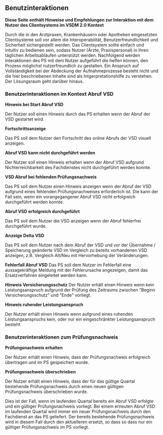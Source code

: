 ## Benutzinteraktionen

**Diese Seite enthält Hinweise und Empfehlungen zur Interaktion mit dem Nutzer des Clientsystems im VSDM 2.0 Kontext**

Durch die in den Arztpraxen, Krankenhäusern oder Apotheken eingesetzten Clientsysteme soll vor allem die Interoperabilität, Benutzerfreundlichkeit und Sicherheit sichergestellt werden.
Das Clientsystem sollte einfach und intuitiv zu bedienen sein, sodass Nutzer (Ärzte, Praxispersonal) in ihren täglichen Arbeitsabläufen unterstützt werden.
Nachfolgend werden Interaktionen des PS mit dem Nutzer aufgeführt die helfen können, den Prozess möglichst nutzerfreundlich zu gestalten. Ein Anspruch auf Vollständigkeit bei der Abdeckung der Aufnahmeprozesse besteht nicht und die hier beschriebenen Inhalte sind als Intgerpretationshilfe zu verstehen. Der Lösungsraum geht darüber hinaus.

### Benutzerinteraktionen im Kontext Abruf VSD

**Hinweis bei Start Abruf VSD**

Der Nutzer soll einen Hinweis durch das PS erhalten wenn der Abruf der VSD gestartet wird.

**Fortschrittsanzeige**

Das PS soll dem Nutzer den Fortschritt des online Abrufs der VSD visuell anzeigen.

**Abruf VSD kann nicht durchgeführt werden**

Der Nutzer soll einen Hinweis erhalten wenn der Abruf VSD aufgrund Nichterreichbarkeit des Fachdienstes nicht durchgeführt werden konnte.

**VSD Abruf bei fehlenden Prüfungsnachweis**

Das PS soll dem Nutzer einen Hinweis anzeigen wenn der Abruf der VSD aufgrund eines fehlenden Prüfungsnachweises erforderlich ist. Die kann der Fall sein, wenn ein vorangegangener Abruf VSD nicht erfolgreich durchgeführt werden konnte.

**Abruf VSD erfolgreich durchgeführt**

Das PS soll dem Nutzer die VSD anzeigen wenn der Abruf fehlerfrei durchgeführt wurde.

**Anzeige Delta VSD**

Das PS soll dem Nutzer nach dem Abruf der VSD und vor der Übernahme / Speicherung geänderte VSD im Vergleich zu bereits vorhandenen VSD anzeigen, z.B. Vergleich Alt/Neu mit Hervorhebung der Veränderungen.

**Fehlerfall Abruf VSD**
Das PS soll dem Nutzer im Fehlerfall eine aussagekräftige Meldung mit der Fehlerursache angezeigen, damit das Ersatzverfahren eingeleitet werden kann.

**Hinweis Versicherungsschutz**
Der Nutzer erhält einen Hinweis wenn kein Leistungsanspruch aufgrund der Prüfung des Zeitraums zwischen "Beginn Versicherungsschutz" und "Ende" vorliegt.

**Hinweis ruhender Leistungsanspruch**

Der Nutzer erhält einen Hinweis wenn aufgrund eines ruhenden Leistungsanspruchs kein, oder nur ein eingeschränkter Leistungsanspruch besteht


### Benutzerinteraktionen zum Prüfungsnachweis

**Prüfungsnachweis erhalten**

Der Nutzer erhält einen Hinweis, dass der Prüfungsnachweis erfolgreich übertragen und im PS gespeichert wurde.

**Prüfungsnachweis überschrieben**

Der Nutzer erhält einen Hinweis, dass der für das gültige Quartal bestehende Prüfungsnachweis durch einen neuen gültigen Prüfungsnachweis überschrieben wurde.

Dies ist der Fall, wenn im laufenden Quartal bereits ein Abruf VSD erfolgte und ein gültiger Prüfungsnachweis vorliegt. Bei einem erneuten Abruf VSD im laufenden Quartal wird immer ein neuer Prüfungsnachweis durch den Fachdienst an das PS geliefert. Der bereits bestehende Prüfungsnachweis wird in diesem Fall durch den aktuelleren ersetzt, so dass so dass nur ein gültiger Prüfungsnachweis im PS vorliegt.





